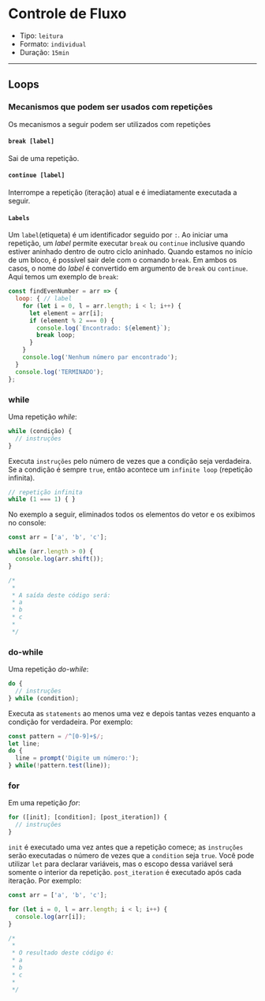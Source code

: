 # Controle de Fluxo

* Tipo: `leitura`
* Formato: `individual`
* Duração: `15min`

***

## Loops

### Mecanismos que podem ser usados com repetições

Os mecanismos a seguir podem ser utilizados com repetições

#### `break [label]`

Sai de uma repetição.

#### `continue [label]`

Interrompe a repetição (iteração) atual e é imediatamente executada a seguir.

#### `Labels`

Um `label`(etiqueta) é um identificador seguido por `:`. Ao iniciar uma repetição, um *label* permite executar `break` ou `continue` inclusive quando estiver aninhado dentro de outro ciclo aninhado. Quando estamos no início de um bloco, é possível sair dele com o comando `break`. Em ambos os casos, o nome do *label* é convertido em argumento de `break` ou `continue`. Aqui temos um exemplo de `break`:

```js
const findEvenNumber = arr => {
  loop: { // label
    for (let i = 0, l = arr.length; i < l; i++) {
      let element = arr[i];
      if (element % 2 === 0) {
        console.log(`Encontrado: ${element}`);
        break loop;
      }
    }
    console.log('Nenhum número par encontrado');
  }
  console.log('TERMINADO');
};
```

### while

Uma repetição *while*:

```js
while (condição) {
  // instruções
}
```
Executa `instruções` pelo número de vezes que a condição seja verdadeira. Se a condição é sempre `true`, então acontece um `infinite loop` (repetição infinita).

```js
// repetição infinita
while (1 === 1) { }
```
No exemplo a seguir, eliminados todos os elementos do vetor e os exibimos no console:

```js
const arr = ['a', 'b', 'c'];

while (arr.length > 0) {
  console.log(arr.shift());
}

/*
 *
 * A saída deste código será:
 * a
 * b
 * c
 *
 */
```

### do-while

Uma repetição *do-while*:

```js
do {
  // instruções
} while (condition);
```

Executa as `statements` ao menos uma vez e depois tantas vezes enquanto a condição for verdadeira. Por exemplo:

```js
const pattern = /^[0-9]+$/;
let line;
do {
  line = prompt('Digite um número:');
} while(!pattern.test(line));
```

### for

Em uma repetição *for*:


```js
for ([init]; [condition]; [post_iteration]) {
  // instruções
}
```

`init` é executado uma vez antes que a repetição comece; as `instruções` serão executadas o número de vezes que a `condition` seja `true`. Você pode utilizar `let` para declarar variáveis, mas o escopo dessa variável será somente o interior da repetição. `post_iteration` é executado após cada iteração. Por exemplo:

```js
const arr = ['a', 'b', 'c'];

for (let i = 0, l = arr.length; i < l; i++) {
  console.log(arr[i]);
}

/*
 *
 * O resultado deste código é:
 * a
 * b
 * c
 *
 */
```
